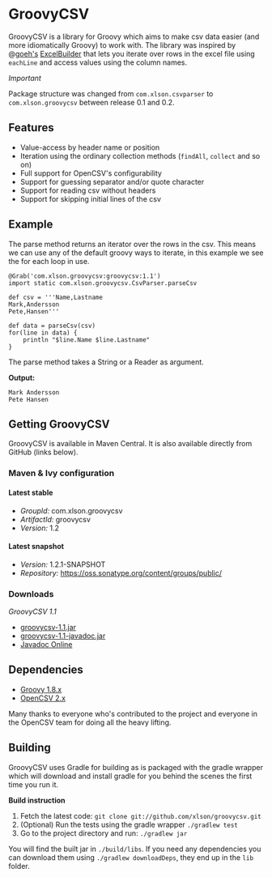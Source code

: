 # GroovyCSV

GroovyCSV is a library for Groovy which aims to make csv data
easier (and more idiomatically Groovy) to work with. The library was inspired by @[goeh's](http://twitter.com/goeh)
[ExcelBuilder](http://www.technipelago.se/blog/?p=44) that lets you
iterate over rows in the excel file using `eachLine` and access values
using the column names.

*Important*

Package structure was changed from `com.xlson.csvparser` to
`com.xlson.groovycsv` between release 0.1 and 0.2.

## Features

* Value-access by header name or position
* Iteration using the ordinary collection methods (`findAll`, `collect`
  and so on)
* Full support for OpenCSV's configurability
* Support for guessing separator and/or quote character
* Support for reading csv without headers
* Support for skipping initial lines of the csv

## Example

The parse method returns an iterator over the rows in the csv. This
means we can use any of the default groovy ways to iterate, in this
example we see the for each loop in use.

    @Grab('com.xlson.groovycsv:groovycsv:1.1')
    import static com.xlson.groovycsv.CsvParser.parseCsv

    def csv = '''Name,Lastname
    Mark,Andersson
    Pete,Hansen'''

    def data = parseCsv(csv)
    for(line in data) {
        println "$line.Name $line.Lastname"
    }

The parse method takes a String or a Reader as argument.

**Output:**

    Mark Andersson
    Pete Hansen

## Getting GroovyCSV

GroovyCSV is available in Maven Central. It is also available directly from GitHub
(links below).

### Maven & Ivy configuration

#### Latest stable

* *GroupId:* com.xlson.groovycsv
* *ArtifactId:* groovycsv
* *Version:* 1.2

#### Latest snapshot

* *Version:* 1.2.1-SNAPSHOT
* *Repository:* https://oss.sonatype.org/content/groups/public/

### Downloads

*GroovyCSV 1.1*


* [groovycsv-1.1.jar](https://github.com/xlson/groovycsv/releases/download/releases%2F1.1/groovycsv-1.1.jar)
* [groovycsv-1.1-javadoc.jar](https://github.com/xlson/groovycsv/releases/download/releases%2F1.1/groovycsv-1.1-javadoc.jar)
* [Javadoc Online](http://xlson.github.com/groovycsv/docs/1.1/javadoc/)

## Dependencies

* [Groovy 1.8.x](http://groovy.codehaus.org)
* [OpenCSV 2.x](http://opencsv.sourceforge.net/)


Many thanks to everyone who's contributed to the project and everyone in the OpenCSV team for
doing all the heavy lifting.

## Building

GroovyCSV uses Gradle for building as is packaged with the gradle wrapper which will download and install gradle for you behind the scenes the first time you run it.

**Build instruction**

1. Fetch the latest code: `git clone git://github.com/xlson/groovycsv.git`
2. (Optional) Run the tests using the gradle wrapper `./gradlew test`
4. Go to the project directory and run: `./gradlew jar`

You will find the built jar in `./build/libs`. If you need any
dependencies you can download them using `./gradlew downloadDeps`, they
end up in the `lib` folder.
